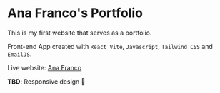 # Ana Franco's Portfolio  

This is my first website that serves as a portfolio.

Front-end App created with `React Vite`, `Javascript`, `Tailwind CSS` and `EmailJS`.

Live website: [Ana Franco](https://ana-franco.vercel.app)

**TBD**: Responsive design 📱